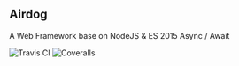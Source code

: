 Airdog
---
A Web Framework base on NodeJS & ES 2015 Async / Await


![Travis CI](https://travis-ci.org/KID-WuMeng/airdog.svg?branch=master)
![Coveralls](https://coveralls.io/repos/github/KID-WuMeng/airdog/badge.svg?branch=master)